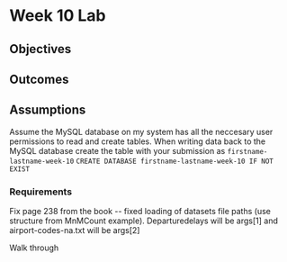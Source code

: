 # Week 10 Lab

## Objectives


## Outcomes


## Assumptions

Assume the MySQL database on my system has all the neccesary user permissions to read and create tables.
When writing data back to the MySQL database create the table with your submission as `firstname-lastname-week-10`
`CREATE DATABASE firstname-lastname-week-10 IF NOT EXIST`


### Requirements


Fix page 238 from the book -- fixed loading of datasets file paths (use structure from MnMCount example). Departuredelays will be args[1] and airport-codes-na.txt will be args[2]

Walk through 